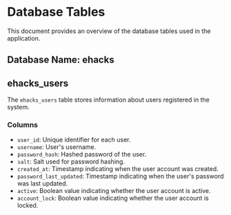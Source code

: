 # Database Tables

This document provides an overview of the database tables used in the application.

## Database Name: ehacks

## ehacks_users

The `ehacks_users` table stores information about users registered in the system.

### Columns

- `user_id`: Unique identifier for each user.
- `username`: User's username.
- `password_hash`: Hashed password of the user.
- `salt`: Salt used for password hashing.
- `created_at`: Timestamp indicating when the user account was created.
- `password_last_updated`: Timestamp indicating when the user's password was last updated.
- `active`: Boolean value indicating whether the user account is active.
- `account_lock`: Boolean value indicating whether the user account is locked.
